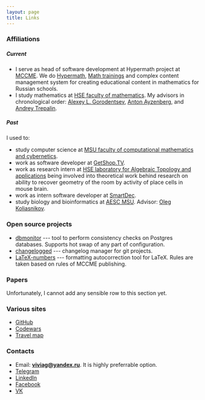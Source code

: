 ```yaml
---
layout: page
title: Links
---
```


### Affiliations

##### Current

-   I serve as head of software development at Hypermath project at
    [MCCME](https://mccme.ru/index-e1.html). We do
    [Hypermath](https://7.math.ru/), [Math
    trainings](https://mathtraining.ru/) and complex content management
    system for creating educational content in mathematics for Russian
    schools.
-   I study mathematics at [HSE faculty of
    mathematics](https://math.hse.ru/en/). My advisors in chronological
    order: [Alexey L. Gorodentsev](http://82.204.189.191/), [Anton
    Ayzenberg](https://www.ayzenberg.xyz/), and [Andrey
    Trepalin](https://www.hse.ru/en/org/persons/26335668).

##### Past

I used to:

-   study computer science at [MSU faculty of computational mathematics
    and cybernetics](https://cs.msu.ru/en).
-   work as software developer at [GetShop.TV](http://getshop.tv/).
-   work as research intern at [HSE laboratory for Algebraic Topology
    and applications](https://cs.hse.ru/en/ata-lab/) being involved into
    theoretical work behind research on ability to recover geometry of
    the room by activity of place cells in mouse brain.
-   work as intern software developer at
    [SmartDec](https://smartdec.net/).
-   study biology and bioinformatics at [AESC
    MSU](https://internat.msu.ru/en/). Advisor: [Oleg
    Koliasnikov](https://istina.msu.ru/profile/olkol/).

### Open source projects

-   [dbmonitor](https://hackage.haskell.org/package/dbmonitor) --- tool
    to perform consistency checks on Postgres databases. Supports hot
    swap of any part of configuration.
-   [changelogged](https://hackage.haskell.org/package/changelogged) ---
    changelog manager for git projects.
-   [LaTeX-numbers](https://github.com/pandora-mccme/LaTeX-numbers) ---
    formatting autocorrection tool for LaTeX. Rules are taken based on
    rules of MCCME publishing.

### Papers

Unfortunately, I cannot add any sensible row to this section yet.

### Various sites

-   [GitHub](https://github.com/viviag)
-   [Codewars](https://www.codewars.com/users/viviag)
-   [Travel map](https://3pulse.com/Viviag/map)

### Contacts

-   Email: **viviag@yandex.ru**. It is highly preferrable option.
-   [Telegram](https://t.me/viviag)
-   [LinkedIn](https://www.linkedin.com/in/vitalii-guzeev-761904b9/)
-   [Facebook](https://www.facebook.com/profile.php?id=100013454415252)
-   [VK](https://vk.com/viviag)
